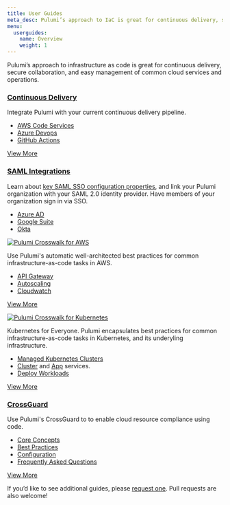```yaml
---
title: User Guides
meta_desc: Pulumi’s approach to IaC is great for continuous delivery, secure collaboration, and more. Start with one of our user guides here and start using Pulumi.
menu:
  userguides:
    name: Overview
    weight: 1
---
```


Pulumi’s approach to infrastructure as code is great for continuous delivery, secure collaboration, and easy management of common cloud services and operations.

<div class="md:flex flex-row mt-6 mb-6">
    <div class="w-1/2 border-solid border-t-2 border-gray-200">
        <h3 class="no-anchor pt-4"><i class="fab fa-connectdevelop pr-2"><a href="continuous-delivery"></i> Continuous Delivery</a></h3>
        <p>
            Integrate Pulumi with your current continuous delivery pipeline.
        </p>
        <ul class="p2">
            <li><a href="continuous-delivery/aws-code-services">AWS Code Services</a></li>
            <li><a href="continuous-delivery/azure-devops">Azure Devops</a></li>
            <li><a href="continuous-delivery/github-actions">GitHub Actions</a></li>
        </ul>
            <p class="mt-6">
                <a class="btn btn-secondary" href="continuous-delivery">View More</a>
            </p>
    </div>
    <div class="w-1/2 border-solid ml-4 border-t-2 border-gray-200">
        <h3 class="no-anchor pt-4"><a href="saml"><i class="fas fa-user-lock pr-2"></i> SAML Integrations</a></h3>
        <p>
            Learn about <a href="saml/sso">key SAML SSO configuration properties</a>, and link your Pulumi organization with your SAML 2.0 identity provider. Have members of your organization sign in via SSO.
        </p>
        <ul class="p2">
            <li><a href="saml/aad">Azure AD</a></li>
            <li><a href="saml/gsuite">Google Suite</a></li>
            <li><a href="saml/okta">Okta</a></li>
        </ul>
    </div>
</div>
<div class="md:flex flex-row mt-6 mb-6">
    <div class="w-1/2 border-solid border-t-2 border-gray-200">
        <a href="crosswalk/aws"><img class="h-auto w-32 center pt-6" src="/images/docs/reference/crosswalk/aws/logo.svg" alt="Pulumi Crosswalk for AWS"></a>
        <p>
            Use Pulumi's automatic well-architected best practices for common infrastructure-as-code tasks in AWS.
        </p>
        <ul class="p2">
            <li><a href="crosswalk/aws/api-gateway">API Gateway</a></li>
            <li><a href="crosswalk/aws/autoscaling">Autoscaling</a></li>
            <li><a href="crosswalk/aws/cloudwatch">Cloudwatch</a></li>
        </ul>
            <p class="mt-6">
                <a class="btn btn-secondary" href="crosswalk/aws">View More</a>
            </p>
    </div>
    <div class="w-1/2 border-solid ml-4 border-t-2 border-gray-200">
        <a href="crosswalk/kubernetes"><img class="h-auto w-32 center pt-6" src="/images/docs/reference/crosswalk/kubernetes/crosswalk-for-k8s.svg" alt="Pulumi Crosswalk for Kubernetes"></a>
        <p>
        <p>
            Kubernetes for Everyone. Pulumi encapsulates best practices for common infrastructure-as-code tasks in Kubernetes, and its underyling infrastructure.
        </p>
        <ul class="p2">
            <li><a href="crosswalk/kubernetes/control-plane">Managed Kubernetes Clusters</a></li>
            <li><a href="crosswalk/kubernetes/cluster-services">Cluster</a> and <a href="crosswalk/kubernetes/app-services">App</a> services.</li>
            <li><a href="crosswalk/kubernetes/apps">Deploy Workloads</a></li>
        </ul>
            <p class="mt-6">
                <a class="btn btn-secondary" href="crosswalk/kubernetes">View More</a>
            </p>
    </div>
</div>
<div class="md:flex flex-row mt-6 mb-6">
    <div class="w-1/2 border-solid border-t-2 border-gray-200">
        <h3 class="no-anchor pt-4"><i class="fas fa-shield-alt pr-2"><a href="crossguard"></i>CrossGuard</a></h3>
        <p>
            Use Pulumi's CrossGuard to to enable cloud resource compliance using code.
        </p>
        <ul class="p2">
            <li><a href="crossguard/core-concepts">Core Concepts</a></li>
            <li><a href="crossguard/best-practices">Best Practices</a></li>
            <li><a href="crossguard/configuration">Configuration</a></li>
            <li><a href="crossguard/faq">Frequently Asked Questions</a></li>
        </ul>
            <p class="mt-6">
                <a class="btn btn-secondary" href="crossguard">View More</a>
            </p>
    </div>
</div>
<div>
    <p>
        If you’d like to see additional guides, please <a href="https://github.com/pulumi/docs/issues/new?title=New Guide Request">request one</a>. Pull requests are also welcome!
    </p>
</div>
